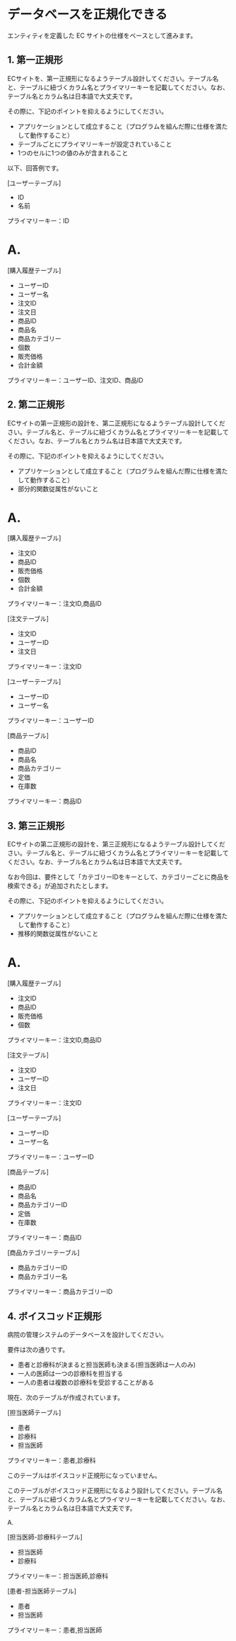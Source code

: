 # データベースを正規化できる

エンティティを定義した EC サイトの仕様をベースとして進みます。

## 1. 第一正規形

ECサイトを、第一正規形になるようテーブル設計してください。テーブル名と、テーブルに紐づくカラム名とプライマリーキーを記載してください。なお、テーブル名とカラム名は日本語で大丈夫です。

その際に、下記のポイントを抑えるようにしてください。

- アプリケーションとして成立すること（プログラムを組んだ際に仕様を満たして動作すること）
- テーブルごとにプライマリーキーが設定されていること
- 1つのセルに1つの値のみが含まれること

以下、回答例です。

[ユーザーテーブル]

- ID
- 名前

プライマリーキー：ID

# A.

[購入履歴テーブル]

- ユーザーID
- ユーザー名
- 注文ID
- 注文日
- 商品ID
- 商品名
- 商品カテゴリー
- 個数
- 販売価格
- 合計金額

プライマリーキー：ユーザーID、注文ID、商品ID

## 2. 第二正規形

ECサイトの第一正規形の設計を、第二正規形になるようテーブル設計してください。テーブル名と、テーブルに紐づくカラム名とプライマリーキーを記載してください。なお、テーブル名とカラム名は日本語で大丈夫です。

その際に、下記のポイントを抑えるようにしてください。

- アプリケーションとして成立すること（プログラムを組んだ際に仕様を満たして動作すること）
- 部分的関数従属性がないこと

# A.

[購入履歴テーブル]

- 注文ID
- 商品ID
- 販売価格
- 個数
- 合計金額

プライマリーキー：注文ID,商品ID

[注文テーブル]

- 注文ID
- ユーザーID
- 注文日

プライマリーキー：注文ID

[ユーザーテーブル]

- ユーザーID
- ユーザー名

プライマリーキー：ユーザーID

[商品テーブル]

- 商品ID
- 商品名
- 商品カテゴリー
- 定価
- 在庫数

プライマリーキー：商品ID


## 3. 第三正規形

ECサイトの第二正規形の設計を、第三正規形になるようテーブル設計してください。テーブル名と、テーブルに紐づくカラム名とプライマリーキーを記載してください。なお、テーブル名とカラム名は日本語で大丈夫です。

なお今回は、要件として「カテゴリーIDをキーとして、カテゴリーごとに商品を検索できる」が追加されたとします。

その際に、下記のポイントを抑えるようにしてください。

- アプリケーションとして成立すること（プログラムを組んだ際に仕様を満たして動作すること）
- 推移的関数従属性がないこと

# A.

[購入履歴テーブル]

- 注文ID
- 商品ID
- 販売価格
- 個数

プライマリーキー：注文ID,商品ID

[注文テーブル]

- 注文ID
- ユーザーID
- 注文日

プライマリーキー：注文ID

[ユーザーテーブル]

- ユーザーID
- ユーザー名

プライマリーキー：ユーザーID

[商品テーブル]

- 商品ID
- 商品名
- 商品カテゴリーID
- 定価
- 在庫数

プライマリーキー：商品ID

[商品カテゴリーテーブル]

- 商品カテゴリーID
- 商品カテゴリー名

プライマリーキー：商品カテゴリーID

## 4. ボイスコッド正規形

病院の管理システムのデータベースを設計してください。

要件は次の通りです。

- 患者と診療科が決まると担当医師も決まる(担当医師は一人のみ)
- 一人の医師は一つの診療科を担当する
- 一人の患者は複数の診療科を受診することがある

現在、次のテーブルが作成されています。

[担当医師テーブル]

- 患者
- 診療科
- 担当医師

プライマリーキー：患者,診療科

このテーブルはボイスコッド正規形になっていません。

このテーブルがボイスコッド正規形になるよう設計してください。テーブル名と、テーブルに紐づくカラム名とプライマリーキーを記載してください。なお、テーブル名とカラム名は日本語で大丈夫です。

A. 

[担当医師-診療科テーブル]

- 担当医師
- 診療科

プライマリーキー：担当医師,診療科

[患者-担当医師テーブル]

- 患者
- 担当医師

プライマリーキー：患者,担当医師
